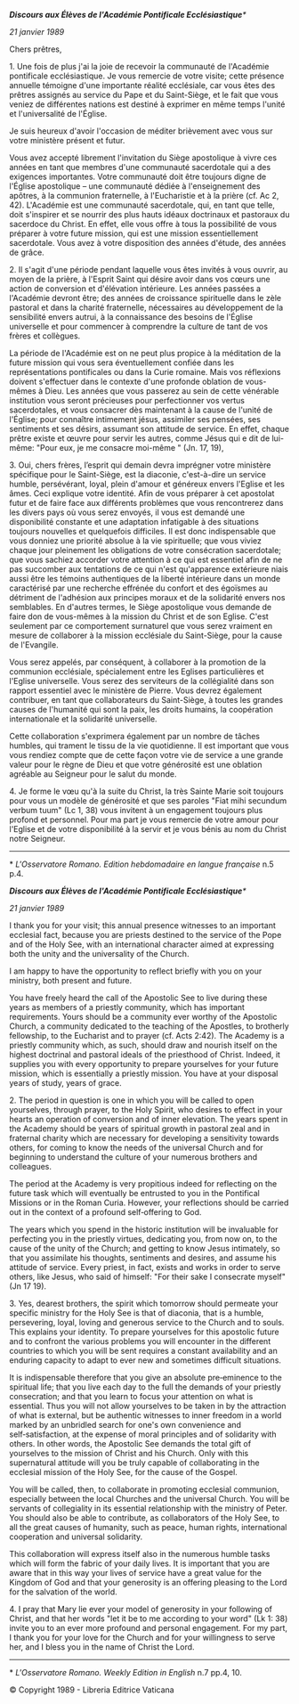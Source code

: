***Discours aux Élèves de l'Académie Pontificale Ecclésiastique**\**

*21 janvier 1989*

Chers prêtres,

1\. Une fois de plus j'ai la joie de recevoir la communauté de l'Académie pontificale ecclésiastique. Je vous remercie de votre visite; cette présence annuelle témoigne d'une importante réalité ecclésiale, car vous êtes des prêtres assignés au service du Pape et du Saint-Siège, et le fait que vous veniez de différentes nations est destiné à exprimer en même temps l'unité et l'universalité de l'Église.

Je suis heureux d'avoir l'occasion de méditer brièvement avec vous sur votre ministère présent et futur.

Vous avez accepté librement l'invitation du Siège apostolique à vivre ces années en tant que membres d'une communauté sacerdotale qui a des exigences importantes. Votre communauté doit être toujours digne de l'Église apostolique – une communauté dédiée à l'enseignement des apôtres, à la communion fraternelle, à l'Eucharistie et à la prière (cf. Ac 2, 42). L'Académie est une communauté sacerdotale, qui, en tant que telle, doit s'inspirer et se nourrir des plus hauts idéaux doctrinaux et pastoraux du sacerdoce du Christ. En effet, elle vous offre à tous la possibilité de vous préparer à votre future mission, qui est une mission essentiellement sacerdotale. Vous avez à votre disposition des années d'étude, des années de grâce.

2\. Il s'agit d'une période pendant laquelle vous êtes invités à vous ouvrir, au moyen de la prière, à l'Esprit Saint qui désire avoir dans vos cœurs une action de conversion et d'élévation intérieure. Les années passées a l'Académie devront être; des années de croissance spirituelle dans le zèle pastoral et dans la charité fraternelle, nécessaires au développement de la sensibilité envers autrui, à la connaissance des besoins de l'Église universelle et pour commencer à comprendre la culture de tant de vos frères et collègues.

La période de l'Académie est on ne peut plus propice à la méditation de la future mission qui vous sera éventuellement confiée dans les représentations pontificales ou dans la Curie romaine. Mais vos réflexions doivent s'effectuer dans le contexte d'une profonde oblation de vous-mêmes à Dieu. Les années que vous passerez au sein de cette vénérable institution vous seront précieuses pour perfectionner vos vertus sacerdotales, et vous consacrer dès maintenant à la cause de l'unité de l'Église; pour connaître intimement jésus, assimiler ses pensées, ses sentiments et ses désirs, assumant son attitude de service. En effet, chaque prêtre existe et œuvre pour servir les autres, comme Jésus qui e dit de lui-même: "Pour eux, je me consacre moi-même " (Jn. 17, 19),

3\. Oui, chers frères, l’esprit qui demain devra imprégner votre ministère spécifique pour le Saint-Siège, est la diaconie, c'est-à-dire un service humble, persévérant, loyal, plein d'amour et généreux envers l'Eglise et les âmes. Ceci explique votre identité. Afin de vous préparer à cet apostolat futur et de faire face aux différents problèmes que vous rencontrerez dans les divers pays où vous serez envoyés, il vous est demandé une disponibilité constante et une adaptation infatigable à des situations toujours nouvelles et quelquefois difficiles. Il est donc indispensable que vous donniez une priorité absolue à la vie spirituelle; que vous viviez chaque jour pleinement les obligations de votre consécration sacerdotale; que vous sachiez accorder votre attention à ce qui est essentiel afin de ne pas succomber aux tentations de ce qui n'est qu'apparence extérieure niais aussi être les témoins authentiques de la liberté intérieure dans un monde caractérisé par une recherche effrénée du confort et des égoïsmes au détriment de l'adhésion aux principes moraux et de la solidarité envers nos semblables. En d'autres termes, le Siège apostolique vous demande de faire don de vous-mêmes à la mission du Christ et de son Eglise. C'est seulement par ce comportement surnaturel que vous serez vraiment en mesure de collaborer à la mission ecclésiale du Saint-Siège, pour la cause de l'Evangile.

Vous serez appelés, par conséquent, à collaborer à la promotion de la communion ecclésiale, spécialement entre les Eglises particulières et l'Eglise universelle. Vous serez des serviteurs de la collégialité dans son rapport essentiel avec le ministère de Pierre. Vous devrez également contribuer, en tant que collaborateurs du Saint-Siège, à toutes les grandes causes de l'humanité qui sont la paix, les droits humains, la coopération internationale et la solidarité universelle.

Cette collaboration s'exprimera également par un nombre de tâches humbles, qui trament le tissu de la vie quotidienne. Il est important que vous vous rendiez compte que de cette façon votre vie de service a une grande valeur pour le règne de Dieu et que votre générosité est une oblation agréable au Seigneur pour le salut du monde.

4\. Je forme le vœu qu'à la suite du Christ, la très Sainte Marie soit toujours pour vous un modèle de générosité et que ses paroles "Fiat mihi secundum verbum tuum" (Lc 1, 38) vous invitent à un engagement toujours plus profond et personnel. Pour ma part je vous remercie de votre amour pour l'Eglise et de votre disponibilité à la servir et je vous bénis au nom du Christ notre Seigneur.

* * *

\* *L'Osservatore Romano. Edition hebdomadaire en langue française* n.5 p.4.

***Discours aux Élèves de l'Académie Pontificale Ecclésiastique**\**

*21 janvier 1989*

I thank you for your visit; this annual presence witnesses to an important ecclesial fact, because you are priests destined to the service of the Pope and of the Holy See, with an international character aimed at expressing both the unity and the universality of the Church.

I am happy to have the opportunity to reflect briefly with you on your ministry, both present and future.

You have freely heard the call of the Apostolic See to live during these years as members of a priestly community, which has important requirements. Yours should be a community ever worthy of the Apostolic Church, a community dedicated to the teaching of the Apostles, to brotherly fellowship, to the Eucharist and to prayer (cf. Acts 2:42). The Academy is a priestly community which, as such, should draw and nourish itself on the highest doctrinal and pastoral ideals of the priesthood of Christ. Indeed, it supplies you with every opportunity to prepare yourselves for your future mission, which is essentially a priestly mission. You have at your disposal years of study, years of grace.

2\. The period in question is one in which you will be called to open yourselves, through prayer, to the Holy Spirit, who desires to effect in your hearts an operation of conversion and of inner elevation. The years spent in the Academy should be years of spiritual growth in pastoral zeal and in fraternal charity which are necessary for developing a sensitivity towards others, for coming to know the needs of the universal Church and for beginning to understand the culture of your numerous brothers and colleagues.

The period at the Academy is very propitious indeed for reflecting on the future task which will eventually be entrusted to you in the Pontifical Missions or in the Roman Curia. However, your reflections should be carried out in the context of a profound self‑offering to God.

The years which you spend in the historic institution will be invaluable for perfecting you in the priestly virtues, dedicating you, from now on, to the cause of the unity of the Church; and getting to know Jesus intimately, so that you assimilate his thoughts, sentiments and desires, and assume his attitude of service. Every priest, in fact, exists and works in order to serve others, like Jesus, who said of himself: "For their sake I consecrate myself" (Jn 17 19).

3\. Yes, dearest brothers, the spirit which tomorrow should permeate your specific ministry for the Holy See is that of diaconia, that is a humble, persevering, loyal, loving and generous service to the Church and to souls. This explains your identity. To prepare yourselves for this apostolic future and to confront the various problems you will encounter in the different countries to which you will be sent requires a constant availability and an enduring capacity to adapt to ever new and sometimes difficult situations.

It is indispensable therefore that you give an absolute pre‑eminence to the spiritual life; that you live each day to the full the demands of your priestly consecration; and that you learn to focus your attention on what is essential. Thus you will not allow yourselves to be taken in by the attraction of what is external, but be authentic witnesses to inner freedom in a world marked by an unbridled search for one's own convenience and self‑satisfaction, at the expense of moral principles and of solidarity with others. In other words, the Apostolic See demands the total gift of yourselves to the mission of Christ and his Church. Only with this supernatural attitude will you be truly capable of collaborating in the ecclesial mission of the Holy See, for the cause of the Gospel.

You will be called, then, to collaborate in promoting ecclesial communion, especially between the local Churches and the universal Church. You will be servants of collegiality in its essential relationship with the ministry of Peter. You should also be able to contribute, as collaborators of the Holy See, to all the great causes of humanity, such as peace, human rights, international cooperation and universal solidarity.

This collaboration will express itself also in the numerous humble tasks which will form the fabric of your daily lives. It is important that you are aware that in this way your lives of service have a great value for the Kingdom of God and that your generosity is an offering pleasing to the Lord for the salvation of the world.

4\. I pray that Mary lie ever your model of generosity in your following of Christ, and that her words "let it be to me according to your word" (Lk 1: 38) invite you to an ever more profound and personal engagement. For my part, I thank you for your love for the Church and for your willingness to serve her, and I bless you in the name of Christ the Lord.

* * *

\* *L'Osservatore Romano. Weekly Edition in English* n.7 pp.4, 10.

© Copyright 1989 - Libreria Editrice Vaticana